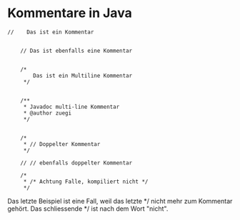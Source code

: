 # Kommentare in Java

    //    Das ist ein Kommentar
    
    
        // Das ist ebenfalls eine Kommentar
    
    
        /*
            Das ist ein Multiline Kommentar
         */
    
    
        /**
         * Javadoc multi-line Kommentar
         * @author zuegi
         */
    
    
        /*
         * // Doppelter Kommentar
         */
    
        // // ebenfalls doppelter Kommentar
    
        /*
         * /* Achtung Falle, kompiliert nicht */
         */
 
 Das letzte Beispiel ist eine Fall, weil das letzte */ nicht mehr zum Kommentar gehört.
 Das schliessende */ ist nach dem Wort "nicht".
 